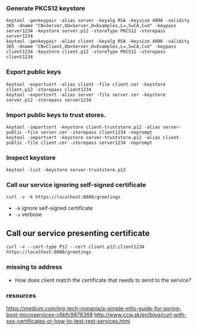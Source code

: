 
### Generate PKCS12 keystore
```shell
keytool -genkeypair -alias server -keyalg RSA -keysize 4096 -validity 365 -dname "CN=Server,OU=Server,O=Examples,L=,S=CA,C=U" -keypass server1234 -keystore server.p12 -storeType PKCS12 -storepass server1234
keytool -genkeypair -alias client -keyalg RSA -keysize 4096 -validity 365 -dname "CN=Client,OU=Server,O=Examples,L=,S=CA,C=U" -keypass client1234 -keystore client.p12 -storeType PKCS12 -storepass client1234
```

### Export public keys
```shell
keytool -exportcert -alias client -file client.cer -keystore client.p12 -storepass client1234
keytool -exportcert -alias server -file server.cer -keystore server.p12 -storepass server1234
```

### Import public keys to trust stores.

```shell
keytool -importcert -keystore client-truststore.p12 -alias server-public -file server.cer -storepass client1234 -noprompt
keytool -importcert -keystore server-truststore.p12 -alias client-public -file client.cer -storepass server1234 -noprompt
```

### Inspect keystore

```shell
keytool -list -keystore server-truststore.p12
```

### Call our service ignoring self-signed certificate

```shell
curl -v -k https://localhost:8080/greetings
```
- `-k` ignore self-signed certificate
- `-v` verbose

## Call our service presenting certificate

```shell
curl -v --cert-type P12 --cert client.p12:client1234 https://localhost:8080/greetings
```

### missing to address
- How does client match the certificate that needs to send to the service?

### resources
https://medium.com/ing-tech-romania/a-simple-mtls-guide-for-spring-boot-microservices-c6bfc9878369
http://www.ccw.sk/en/blog/curl-with-sso-certificates-or-how-to-test-rest-services.html